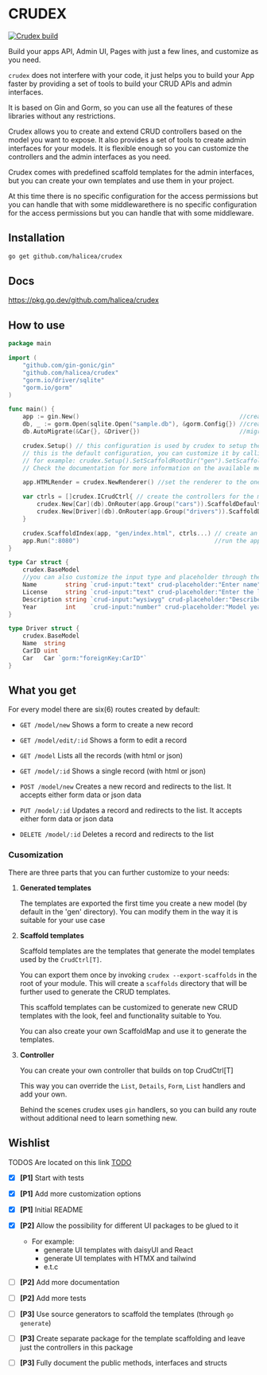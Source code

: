 # CRUDEX

[![Crudex build](https://github.com/Halicea/crudex/actions/workflows/go.yml/badge.svg)](https://github.com/Halicea/crudex/actions/workflows/go.yml)

Build your apps API, Admin UI, Pages with just a few lines, and customize as you need.

`crudex` does not interfere with your code, it just helps you to build your App faster by providing a set of tools to build your CRUD APIs and admin interfaces.

It is based on Gin and Gorm, so you can use all the features of these libraries without any restrictions.

Crudex allows you to create and extend CRUD controllers based on the model you want to expose. It also provides a set of tools to create admin interfaces for your models.
It is flexible enough so you can customize the controllers and the admin interfaces as you need.

Crudex comes with predefined scaffold templates for the admin interfaces, but you can create your own templates and use them in your project.

At this time there is no specific configuration for the access permissions but you can handle that with some middlewarethere is no specific configuration for the access permissions but you can handle that with some middleware.

## Installation
```bash
go get github.com/halicea/crudex
```


## Docs 
https://pkg.go.dev/github.com/halicea/crudex
## How to use
```go
package main

import (
	"github.com/gin-gonic/gin"
	"github.com/halicea/crudex"
	"gorm.io/driver/sqlite"
	"gorm.io/gorm"
)

func main() {
	app := gin.New()                                             //create gin app
	db, _ := gorm.Open(sqlite.Open("sample.db"), &gorm.Config{}) //create gorm db connection
	db.AutoMigrate(&Car{}, &Driver{})                            //migrate the models

	crudex.Setup() // this configuration is used by crudex to setup the controllers and scaffold behaviours
	// this is the default configuration, you can customize it by calling the methods on the returned object
	// for example: crudex.Setup().SetScaffoldRootDir("gen").SetScaffoldCreateStrategy(crudex.SCAFFOLD_ALWAYS)
	// Check the documentation for more information on the available methods, or browse the source code

	app.HTMLRender = crudex.NewRenderer() //set the renderer to the one provided by crudex

	var ctrls = []crudex.ICrudCtrl{ // create the controllers for the models
		crudex.New[Car](db).OnRouter(app.Group("cars")).ScaffoldDefaults(),
		crudex.New[Driver](db).OnRouter(app.Group("drivers")).ScaffoldDefaults(),
	}

	crudex.ScaffoldIndex(app, "gen/index.html", ctrls...) // create an index page that lists all the models
	app.Run(":8080")                                      //run the app
}

type Car struct {
	crudex.BaseModel
	//you can also customize the input type and placeholder	through the crud-input and crud-placeholder tags
	Name        string `crud-input:"text" crud-placeholder:"Enter name"`
	License     string `crud-input:"text" crud-placeholder:"Enter the license plate"`
	Description string `crud-input:"wysiwyg" crud-placeholder:"Describe it"`
	Year        int    `crud-input:"number" crud-placeholder:"Model year of the car"`
}

type Driver struct {
	crudex.BaseModel
	Name  string
	CarID uint
	Car   Car `gorm:"foreignKey:CarID"`
}
``` 
 
## What you get
 
For every model there are six(6) routes created by default:
- `GET /model/new` Shows a form to create a new record
- `GET /model/edit/:id` Shows a form to edit a record

- `GET /model` Lists all the records (with html or json)
- `GET /model/:id` Shows a single record (with html or json)

- `POST /model/new` Creates a new record and redirects to the list.
  It accepts either form data or json data
- `PUT /model/:id` Updates a record and redirects to the list.
  It accepts either form data or json data
- `DELETE /model/:id` Deletes a record and redirects to the list

### Cusomization
There are three parts that you can further customize to your needs:

1. **Generated templates**
    
    The templates are exported the first time you create a new model (by default in the 'gen' directory).
    You can modify them in the way it is suitable for your use case


2. **Scaffold templates**
    
    Scaffold templates are the templates that generate the model templates used by the `CrudCtrl[T]`.

    You can export them once by invoking `crudex --export-scaffolds` in the root of your module. 
    This will create a `scaffolds` directory that will be further used to generate the CRUD templates.

    This scaffold templates can be customized to generate new CRUD templates with the look, feel and functionality suitable to You.

    You can also create your own ScaffoldMap and use it to generate the templates.

3. **Controller**

    You can create your own controller that builds on top CrudCtrl[T]

    This way you can override the `List`, `Details`, `Form`, `List` handlers and add your own.

    Behind the scenes crudex uses `gin` handlers, so you can build any route without additional need to learn something new.
    

## Wishlist
TODOS Are located on this link [TODO](docs/todo.org)

- [X] **[P1]** Start with tests
- [X] **[P1]** Add more customization options
- [X] **[P1]** Initial README
- [X] **[P2]** Allow the possibility for different UI packages to be glued to it
     - For example:
        - generate UI templates with daisyUI and React
        - generate UI templates with HTMX and tailwind
        - e.t.c

- [ ] **[P2]** Add more documentation 
- [ ] **[P2]** Add more tests
- [ ] **[P3]** Use source generators to scaffold the templates (through `go generate`)
- [ ] **[P3]** Create separate package for the template scaffolding and leave just the controllers in this package
- [ ] **[P3]** Fully document the public methods, interfaces and structs
